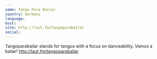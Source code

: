 ```yaml
---
name: Tango Para Bailar
country: Germany
language:
host:
site: http://laut.fm/tangoparabailar
social:
---
```

Tangoparabailar stands for tangos with a focus on danceability. Vamos a bailar!
http://laut.fm/tangoparabailar
